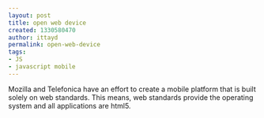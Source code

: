 ```yaml
---
layout: post
title: open web device
created: 1330580470
author: ittayd
permalink: open-web-device
tags:
- JS
- javascript mobile
---
```

<p>Mozilla and Telefonica have an effort to create a mobile platform that is built solely on web standards. This means, web standards provide the operating system and all applications are html5. </p>
